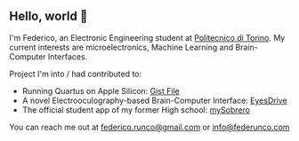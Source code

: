 ## Hello, world 👋

I'm Federico, an Electronic Engineering student at [Politecnico di Torino](https://www.polito.it). My current interests are microelectronics, Machine Learning and Brain-Computer Interfaces.

Project I'm into / had contributed to:
- Running Quartus on Apple Silicon: [Gist File](https://gist.github.com/federunco/f2bde2e25342c6284b68ce4ecf305e5d)
- A novel Electrooculography-based Brain-Computer Interface: [EyesDrive](https://developers.eyesdrive.com)
- The official student app of my former High school: [mySobrero](https://github.com/is-sobrero/mySobrero)

You can reach me out at federico.runco@gmail.com or info@federunco.com

<!--
**federunco/federunco** is a ✨ _special_ ✨ repository because its `README.md` (this file) appears on your GitHub profile.

Here are some ideas to get you started:

- 🔭 I’m currently working on ...
- 🌱 I’m currently learning ...
- 👯 I’m looking to collaborate on ...
- 🤔 I’m looking for help with ...
- 💬 Ask me about ...
- 📫 How to reach me: ...
- 😄 Pronouns: ...
- ⚡ Fun fact: ...
-->
